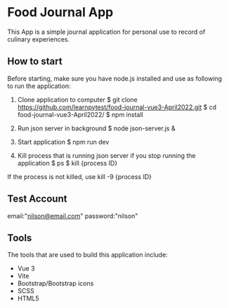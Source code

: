 # Food Journal App

This App is a simple journal application for personal use to record of culinary experiences.

## How to start

Before starting, make sure you have node.js installed and use as following to run the application:
1. Clone application to computer
$ git clone https://github.com/learnpytest/food-journal-vue3-April2022.git
$ cd food-journal-vue3-April2022/
$ npm install

2. Run json server in background
$ node json-server.js &

3. Start application
$ npm run dev

4. Kill process that is running json server if you stop running the application
$ ps
$ kill {process ID}

If the process is not killed, use kill -9 {process ID}

## Test Account
email:"nilson@email.com"
password:"nilson"

## Tools

The tools that are used to build this application include:
- Vue 3
- Vite
- Bootstrap/Bootstrap icons
- SCSS
- HTML5
